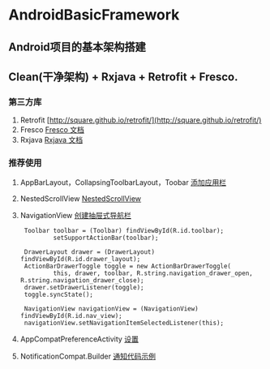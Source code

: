 # AndroidBasicFramework
## Android项目的基本架构搭建

Clean(干净架构) + Rxjava + Retrofit + Fresco.
----------

### 第三方库
1. Retrofit [http://square.github.io/retrofit/](http://square.github.io/retrofit/)
2. Fresco [Fresco 文档](http://www.fresco-cn.org/ "Fresco 文档")
3. Rxjava [Rxjava 文档](https://github.com/mcxiaoke/RxDocs "Rxjava 文档")

### 推荐使用

1. AppBarLayout，CollapsingToolbarLayout，Toobar [添加应用栏](https://developer.android.com/training/appbar/index.html)
2. NestedScrollView [NestedScrollView](https://developer.android.com/reference/android/support/v4/widget/NestedScrollView.html)
3. NavigationView [创建抽屉式导航栏](https://developer.android.com/training/implementing-navigation/nav-drawer.html)
        
        Toolbar toolbar = (Toolbar) findViewById(R.id.toolbar);
                setSupportActionBar(toolbar);
                
        DrawerLayout drawer = (DrawerLayout) findViewById(R.id.drawer_layout);
        ActionBarDrawerToggle toggle = new ActionBarDrawerToggle(
                this, drawer, toolbar, R.string.navigation_drawer_open, R.string.navigation_drawer_close);
        drawer.setDrawerListener(toggle);
        toggle.syncState();

        NavigationView navigationView = (NavigationView) findViewById(R.id.nav_view);
        navigationView.setNavigationItemSelectedListener(this);

4. AppCompatPreferenceActivity [设置](https://developer.android.com/guide/topics/ui/settings.html)

5. NotificationCompat.Builder [通知代码示例](https://github.com/Afra55/TrainingFirstApp/blob/9c2fe61c37c15fa1f91bf4c4972b0a976bcdbac2/app/src/main/java/com/afra55/trainingfirstapp/utils/NewMessageNotification.java)
